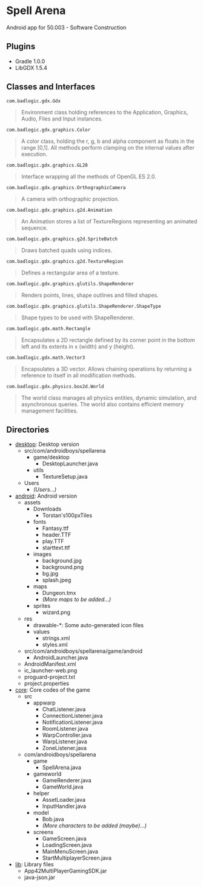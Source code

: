 # Spell Arena
Android app for 50.003 - Software Construction

## Plugins
* Gradle 1.0.0
* LibGDX 1.5.4

## Classes and Interfaces
`com.badlogic.gdx.Gdx`
> Environment class holding references to the Application, Graphics, Audio, Files and Input instances.

`com.badlogic.gdx.graphics.Color`
> A color class, holding the r, g, b and alpha component as floats in the range [0,1]. All methods perform clamping on the internal values after execution.

`com.badlogic.gdx.graphics.GL20`
> Interface wrapping all the methods of OpenGL ES 2.0.

`com.badlogic.gdx.graphics.OrthographicCamera`
> A camera with orthographic projection.

`com.badlogic.gdx.graphics.g2d.Animation`
> An Animation stores a list of TextureRegions representing an animated sequence.

`com.badlogic.gdx.graphics.g2d.SpriteBatch`
> Draws batched quads using indices.

`com.badlogic.gdx.graphics.g2d.TextureRegion`
> Defines a rectangular area of a texture.

`com.badlogic.gdx.graphics.glutils.ShapeRenderer`
> Renders points, lines, shape outlines and filled shapes.

`com.badlogic.gdx.graphics.glutils.ShapeRenderer.ShapeType`
> Shape types to be used with ShapeRenderer.

`com.badlogic.gdx.math.Rectangle`
> Encapsulates a 2D rectangle defined by its corner point in the bottom left and its extents in x (width) and y (height).

`com.badlogic.gdx.math.Vector3`
> Encapsulates a 3D vector. Allows chaining operations by returning a reference to itself in all modification methods.

`com.badlogic.gdx.physics.box2d.World`
> The world class manages all physics entities, dynamic simulation, and asynchronous queries. The world also contains efficient memory management facilities.

## Directories
* [desktop](https://github.com/nikhilsh/A-N-D-R-O-I-D-B-O-Y-S/tree/master/desktop): Desktop version
  * src/com/androidboys/spellarena
    * game/desktop
      * DesktopLauncher.java
    * utils
      * TextureSetup.java
  * Users
    * _(Users...)_
* [android](https://github.com/nikhilsh/A-N-D-R-O-I-D-B-O-Y-S/tree/master/android): Android version
  * assets
    * Downloads
      * Torstan's100pxTiles
    * fonts
      * Fantasy.ttf
      * header.TTF
      * play.TTF
      * starttext.ttf
    * images
      * background.jpg
      * background.png
      * bg.jpg
      * splash.jpeg
    * maps
      * Dungeon.tmx
      * _(More maps to be added...)_
    * sprites
      * wizard.png
  * res
    * drawable-\*: Some auto-generated icon files
    * values
      * strings.xml
      * styles.xml
  * src/com/androidboys/spellarena/game/android
    * AndroidLauncher.java
  * AndroidManifest.xml
  * ic_launcher-web.png
  * proguard-project.txt
  * project.properties
* [core](https://github.com/nikhilsh/A-N-D-R-O-I-D-B-O-Y-S/tree/master/core): Core codes of the game
  * src
    * appwarp
      * ChatListener.java
      * ConnectionListener.java
      * NotificationListener.java
      * RoomListener.java
      * WarpController.java
      * WarpListener.java
      * ZoneListener.java
  * com/androidboys/spellarena
    * game
      * SpellArena.java
    * gameworld
      * GameRenderer.java
      * GameWorld.java
    * helper
      * AssetLoader.java
      * InputHandler.java
    * model
      * Bob.java
      * _(More characters to be added (maybe)...)_
    * screens
      * GameScreen.java
      * LoadingScreen.java
      * MainMenuScreen.java
      * StartMultiplayerScreen.java
* [lib](https://github.com/nikhilsh/A-N-D-R-O-I-D-B-O-Y-S/tree/master/libs): Library files
  * App42MultiPlayerGamingSDK.jar
  * java-json.jar
